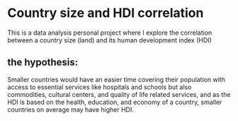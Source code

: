 # Country size and HDI correlation
This is a data analysis personal project where I explore the correlation between a country size (land) and its human development index (HDI)

## the hypothesis:
Smaller countries would have an easier time covering their population with access to essential services like hospitals and schools but also commodities, cultural centers, and quality of life related services, and as the HDI is based on the health, education, and economy of a country, smaller countries on average may have higher HDI.
